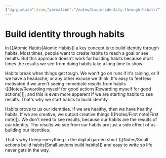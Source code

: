 ```yaml
---
{"dg-publish":true,"permalink":"/notes/build-identity-through-habits/","created":"2024-01-01T21:42:46.707+09:00","updated":"2024-01-01T21:50:13.174+09:00"}
---
```


# Build identity through habits

In [[Atomic Habits\|Atomic Habits]] a key concept is to build identity through habits. Most times, people want to create habits to reach a goal or see results. But this approach doesn't work for building habits because most times the results we see from doing habits take a long time to show.

Habits break when things get tough. We won't go on runs if it's raining, or if we have a headache, or any other excuse we think. It's easy to feel less motivated if we aren't seeing immediate results from habits ([[Notes/Rewarding myself for good actions\|Rewarding myself for good actions]]), and this is even more apparent if we are starting habits to see results. That's why we start habits to build identity.

Habits prove to us our identities. If we are healthy, then we have healthy habits. If we are creative, we output creative things ([[Notes/First note\|First note]]). We don't need to see results, because our habits are the results of our identity. The results we see from our habits are just a side effect of us building our identities.

That's why I keep everything in the digital garden short ([[Notes/Small actions build habits\|Small actions build habits]]) and easy to write so life never gets in the way.
